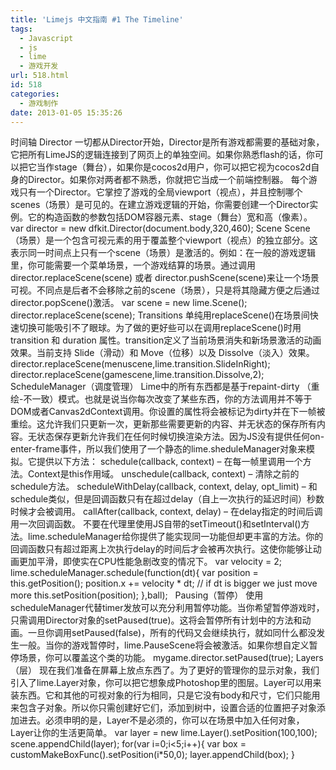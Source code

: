 ```yaml
---
title: 'Limejs 中文指南 #1 The Timeline'
tags:
  - Javascript
  - js
  - lime
  - 游戏开发
url: 518.html
id: 518
categories:
  - 游戏制作
date: 2013-01-05 15:35:26
---
```


时间轴 Director 一切都从Director开始，Director是所有游戏都需要的基础对象，它把所有LimeJS的逻辑连接到了网页上的单独空间。如果你熟悉flash的话，你可以把它当作stage（舞台），如果你是cocos2d用户，你可以把它视为cocos2d自身的Director。如果你对两者都不熟悉，你就把它当成一个前端控制器。 每个游戏只有一个Director。它掌控了游戏的全局viewport（视点），并且控制哪个scenes（场景）是可见的。在建立游戏逻辑的开始，你需要创建一个Director实例。它的构造函数的参数包括DOM容器元素、stage（舞台）宽和高（像素）。 var director = new dfkit.Director(document.body,320,460); Scene Scene（场景）是一个包含可视元素的用于覆盖整个viewport（视点）的独立部分。这表示同一时间点上只有一个scene（场景）是激活的。例如：在一般的游戏逻辑里，你可能需要一个菜单场景，一个游戏结算的场景。通过调用 director.replaceScene(scene) 或者 director.pushScene(scene)来让一个场景可视。不同点是后者不会移除之前的scene（场景），只是将其隐藏方便之后通过director.popScene()激活。 var scene = new lime.Scene(); director.replaceScene(scene); Transitions 单纯用replaceScene()在场景间快速切换可能吸引不了眼球。为了做的更好些可以在调用replaceScene()时用 transition 和 duration 属性。transition定义了当前场景消失和新场景激活的动画效果。当前支持 Slide（滑动）和 Move（位移）以及 Dissolve（淡入）效果。 director.replaceScene(menuscene,lime.transition.SlideInRight); director.replaceScene(gamescene,lime.transition.Dissolve,2); ScheduleManager（调度管理） Lime中的所有东西都是基于repaint-dirty （重绘-不一致）模式。也就是说当你每次改变了某些东西，你的方法调用并不等于 DOM或者Canvas2dContext调用。你设置的属性将会被标记为dirty并在下一帧被重绘。这允许我们只更新一次，更新那些需要更新的内容、并无状态的保存所有内容。无状态保存更新允许我们在任何时候切换渲染方法。因为JS没有提供任何on-enter-frame事件，所以我们使用了一个静态的lime.sheduleManager对象来模拟。它提供以下方法： schedule(callback, context) – 在每一帧里调用一个方法。Context是this作用域。 unschedule(callback, context) – 清除之前的schedule方法。 scheduleWithDelay(callback, context, delay, opt_limit) – 和schedule类似，但是回调函数只有在超过delay（自上一次执行的延迟时间）秒数时候才会被调用。 callAfter(callback, context, delay) – 在delay指定的时间后调用一次回调函数。 不要在代理里使用JS自带的setTimeout()和setInterval()方法。lime.scheduleManager给你提供了能实现同一功能但却更丰富的方法。你的回调函数只有超过距离上次执行delay的时间后才会被再次执行。这使你能够让动画更加平滑，即使实在CPU性能急剧改变的情况下。 var velocity = 2; lime.scheduleManager.schedule(function(dt){ var position = this.getPosition(); position.x += velocity * dt; // if dt is bigger we just move more this.setPosition(position); },ball);   Pausing（暂停） 使用scheduleManager代替timer发放可以充分利用暂停功能。当你希望暂停游戏时，只需调用Director对象的setPaused(true)。这将会暂停所有计划中的方法和动画。一旦你调用setPaused(false)，所有的代码又会继续执行，就如同什么都没发生一般。当你的游戏暂停时，lime.PauseScene将会被激活。如果你想自定义暂停场景，你可以覆盖这个类的功能。 mygame.director.setPaused(true); Layers（层） 现在我们准备在屏幕上放点东西了。为了更好的管理你的显示对象，我们引入了lime.Layer对象，你可以把它想象成Photoshop里的图层。Layer可以用来装东西。它和其他的可视对象的行为相同，只是它没有body和尺寸，它们只能用来包含子对象。所以你只需创建好它们，添加到树中，设置合适的位置把子对象添加进去。必须申明的是，Layer不是必须的，你可以在场景中加入任何对象，Layer让你的生活更简单。 var layer = new lime.Layer().setPosition(100,100); scene.appendChild(layer); for(var i=0;i<5;i++){ var box = customMakeBoxFunc().setPosition(i*50,0); layer.appendChild(box); }